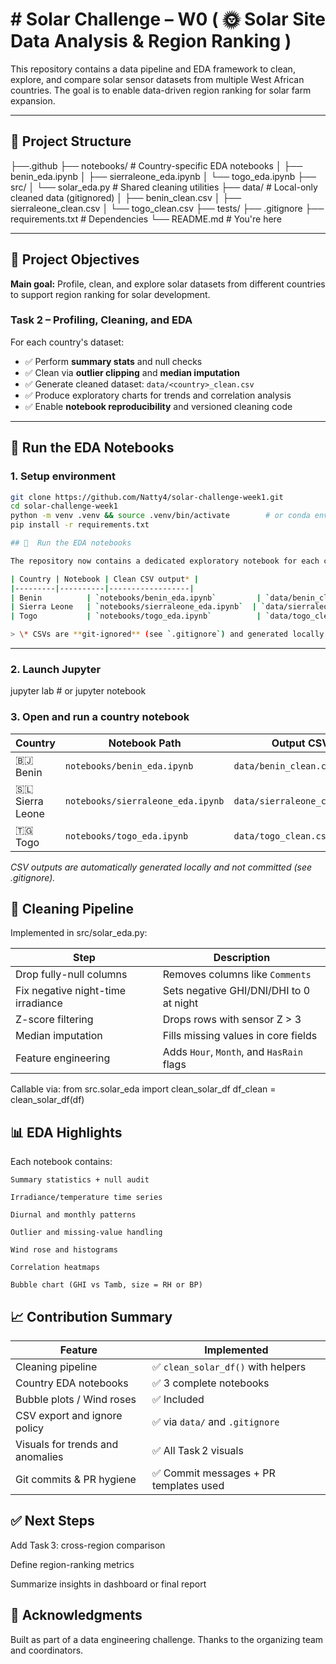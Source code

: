 # # Solar Challenge – W0 ( 🌞 Solar Site Data Analysis & Region Ranking )

This repository contains a data pipeline and EDA framework to clean, explore, and compare solar sensor datasets from multiple West African countries. The goal is to enable data-driven region ranking for solar farm expansion.

---

## 🧭 Project Structure

├──.github
├── notebooks/ # Country-specific EDA notebooks
│ ├── benin_eda.ipynb
│ ├── sierraleone_eda.ipynb
│ └── togo_eda.ipynb
├── src/
│ └── solar_eda.py # Shared cleaning utilities
├── data/ # Local-only cleaned data (gitignored)
│ ├── benin_clean.csv
│ ├── sierraleone_clean.csv
│ └── togo_clean.csv
├── tests/
├── .gitignore
├── requirements.txt # Dependencies
└── README.md # You're here


---

## 📌 Project Objectives

**Main goal:** Profile, clean, and explore solar datasets from different countries to support region ranking for solar development.

### Task 2 – Profiling, Cleaning, and EDA

For each country's dataset:

- ✅ Perform **summary stats** and null checks
- ✅ Clean via **outlier clipping** and **median imputation**
- ✅ Generate cleaned dataset: `data/<country>_clean.csv`
- ✅ Produce exploratory charts for trends and correlation analysis
- ✅ Enable **notebook reproducibility** and versioned cleaning code

---

## 🚀 Run the EDA Notebooks

### 1. Setup environment

```bash
git clone https://github.com/Natty4/solar-challenge-week1.git
cd solar-challenge-week1
python -m venv .venv && source .venv/bin/activate        # or conda env create -f environment.yml
pip install -r requirements.txt

## 🚀  Run the EDA notebooks

The repository now contains a dedicated exploratory notebook for each country:

| Country | Notebook | Clean CSV output* |
|---------|----------|------------------|
| Benin          | `notebooks/benin_eda.ipynb`         | `data/benin_clean.csv` |
| Sierra Leone   | `notebooks/sierraleone_eda.ipynb`  | `data/sierraleone_clean.csv` |
| Togo           | `notebooks/togo_eda.ipynb`          | `data/togo_clean.csv` |

> \* CSVs are **git‑ignored** (see `.gitignore`) and generated locally when you run the notebook.
```
---

### 2. Launch Jupyter

jupyter lab      # or jupyter notebook

### 3. Open and run a country notebook

| Country           | Notebook Path                      | Output CSV                    |
| ----------------- | ---------------------------------- | ----------------------------- |
| 🇧🇯 Benin        | `notebooks/benin_eda.ipynb`        | `data/benin_clean.csv`        |
| 🇸🇱 Sierra Leone | `notebooks/sierraleone_eda.ipynb` | `data/sierraleone_clean.csv` |
| 🇹🇬 Togo         | `notebooks/togo_eda.ipynb`         | `data/togo_clean.csv`         |

*CSV outputs are automatically generated locally and not committed (see .gitignore).*


## 🔧 Cleaning Pipeline

Implemented in src/solar_eda.py:

| Step                               | Description                               |
| ---------------------------------- | ----------------------------------------- |
| Drop fully-null columns            | Removes columns like `Comments`           |
| Fix negative night-time irradiance | Sets negative GHI/DNI/DHI to 0 at night   |
| Z-score filtering                  | Drops rows with sensor Z > 3              |
| Median imputation                  | Fills missing values in core fields       |
| Feature engineering                | Adds `Hour`, `Month`, and `HasRain` flags |

Callable via:
from src.solar_eda import clean_solar_df
df_clean = clean_solar_df(df)


## 📊 EDA Highlights

Each notebook contains:

    Summary statistics + null audit

    Irradiance/temperature time series

    Diurnal and monthly patterns

    Outlier and missing-value handling

    Wind rose and histograms

    Correlation heatmaps

    Bubble chart (GHI vs Tamb, size = RH or BP)


## 📈 Contribution Summary

| Feature                          | Implemented                           |
| -------------------------------- | ------------------------------------- |
| Cleaning pipeline                | ✅ `clean_solar_df()` with helpers     |
| Country EDA notebooks            | ✅ 3 complete notebooks                |
| Bubble plots / Wind roses        | ✅ Included                            |
| CSV export and ignore policy     | ✅ via `data/` and `.gitignore`        |
| Visuals for trends and anomalies | ✅ All Task 2 visuals                  |
| Git commits & PR hygiene         | ✅ Commit messages + PR templates used |




## ✅ Next Steps

Add Task 3: cross-region comparison

Define region-ranking metrics

Summarize insights in dashboard or final report


## 🙌 Acknowledgments

Built as part of a data engineering challenge.
Thanks to the organizing team and coordinators.
